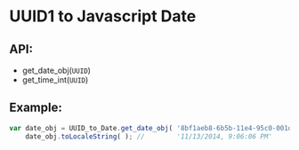 UUID1 to Javascript Date
============

## API:
* get_date_obj(`UUID`)
* get_time_int(`UUID`)

## Example:

```javascript
var date_obj = UUID_to_Date.get_date_obj( '8bf1aeb8-6b5b-11e4-95c0-001dba68c1f2' );
    date_obj.toLocaleString( ); //        '11/13/2014, 9:06:06 PM'
```

